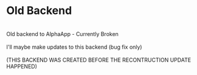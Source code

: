 # Old Backend
<br>
Old backend to AlphaApp - Currently Broken<br><br>
I'll maybe make updates to this backend (bug fix only)<br><br>
(THIS BACKEND WAS CREATED BEFORE THE RECONTRUCTION UPDATE HAPPENED)
